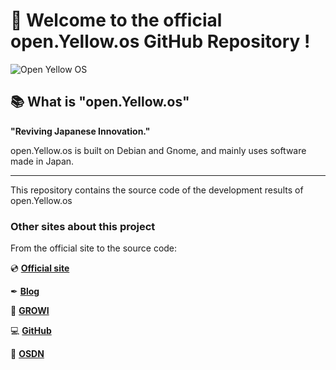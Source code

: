 # 👋 Welcome to the official open.Yellow.os GitHub Repository !

![Open Yellow OS](https://user-images.githubusercontent.com/73892113/158064465-76db4c73-3c7c-4dc9-8673-cb1f1d0cd8a1.png)

## 📚 What is "open.Yellow.os"

**"Reviving Japanese Innovation."**

open.Yellow.os is built on Debian and Gnome, and mainly uses software made in Japan.

---

This repository contains the source code of the development results of open.Yellow.os

###  Other sites about this project

From the official site to the source code:

💿 [**Official site**](https://openyellowos.com/ "Official site")

✒ [**Blog**](https://pc-freedom.net/category/open-yellow-os/ "Blog")

📜 [**GROWI**](https://open-yellow-os.growi.cloud/ "GROWI")

💻 [**GitHub**](https://github.com/openyellowos "GitHub")

💾 [**OSDN**](https://osdn.net/projects/open-yellow-os/ "OSDN")
